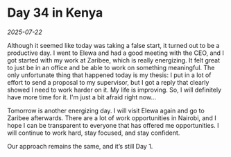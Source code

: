 # Day 34 in Kenya

*2025-07-22*

Although it seemed like today was taking a false start, it turned out to be a productive day. I went to Elewa and had a good meeting with the CEO, and I got started with my work at Zaribee, which is really energizing. It felt great to just be in an office and be able to work on something meaningful. The only unfortunate thing that happened today is my thesis: I put in a lot of effort to send a proposal to my supervisor, but I got a reply that clearly showed I need to work harder on it. My life is improving. So, I will definitely have more time for it. I'm just a bit afraid right now...

Tomorrow is another energizing day. I will visit Elewa again and go to Zaribee afterwards. There are a lot of work opportunities in Nairobi, and I hope I can be transparent to everyone that has offered me opportunities. I will continue to work hard, stay focused, and stay confident.

Our approach remains the same, and it’s still Day 1.